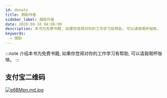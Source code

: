 ```yaml
---
id: donate
title: 捐助作者
sidebar_label: 捐助作者
date: 2020-08-10 04:06:00
description: 本书为免费书籍, 如果你觉得对你的工作学习有帮助, 可以请我喝杯咖啡。
keywords:
  - 捐助
---
```


:::note 介绍本书为免费书籍, 如果你觉得对你的工作学习有帮助, 可以请我喝杯咖啡。 :::

## 支付宝二维码

[![e6BMpn.md.jpg](https://box.kancloud.cn/d2f71a0b21cfbef00484bab14fe0afab_990x1502.jpg)](https://box.kancloud.cn/d2f71a0b21cfbef00484bab14fe0afab_990x1502.jpg)

